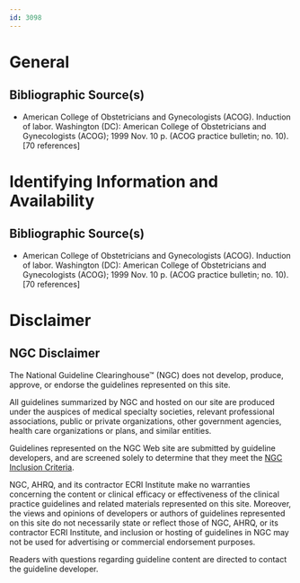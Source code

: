 ```yaml
---
id: 3098
---
```


# General

## Bibliographic Source(s)

- American College of Obstetricians and Gynecologists (ACOG). Induction of labor. Washington (DC): American College of Obstetricians and Gynecologists (ACOG); 1999 Nov. 10 p. (ACOG practice bulletin; no. 10). [70 references]

# Identifying Information and Availability

## Bibliographic Source(s)

- American College of Obstetricians and Gynecologists (ACOG). Induction of labor. Washington (DC): American College of Obstetricians and Gynecologists (ACOG); 1999 Nov. 10 p. (ACOG practice bulletin; no. 10). [70 references]

# Disclaimer

## NGC Disclaimer

The National Guideline Clearinghouse™ (NGC) does not develop, produce, approve, or endorse the guidelines represented on this site.

All guidelines summarized by NGC and hosted on our site are produced under the auspices of medical specialty societies, relevant professional associations, public or private organizations, other government agencies, health care organizations or plans, and similar entities.

Guidelines represented on the NGC Web site are submitted by guideline developers, and are screened solely to determine that they meet the [NGC Inclusion Criteria](/help-and-about/summaries/inclusion-criteria).

NGC, AHRQ, and its contractor ECRI Institute make no warranties concerning the content or clinical efficacy or effectiveness of the clinical practice guidelines and related materials represented on this site. Moreover, the views and opinions of developers or authors of guidelines represented on this site do not necessarily state or reflect those of NGC, AHRQ, or its contractor ECRI Institute, and inclusion or hosting of guidelines in NGC may not be used for advertising or commercial endorsement purposes.

Readers with questions regarding guideline content are directed to contact the guideline developer.

